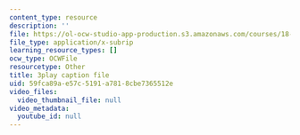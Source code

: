 ```yaml
---
content_type: resource
description: ''
file: https://ol-ocw-studio-app-production.s3.amazonaws.com/courses/18-03sc-differential-equations-fall-2011/59fca89ae57c5191a7818cbe7365512e_JNsNgXKFgdo.vtt
file_type: application/x-subrip
learning_resource_types: []
ocw_type: OCWFile
resourcetype: Other
title: 3play caption file
uid: 59fca89a-e57c-5191-a781-8cbe7365512e
video_files:
  video_thumbnail_file: null
video_metadata:
  youtube_id: null
---
```

